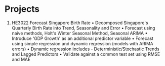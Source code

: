 # Projects
1. HE3022 Forecast Singapore Birth Rate
• Decomposed Singapore's Quarterly Birth Rate into Trend, Seasonality and Error
• Forecast using naive methods, Holt's Winter Seasonal Method, Seasonal ARIMA
• Introduce 'GDP Growth' as an additional predictor variable
• Forecast using simple regression and dynamic regression (models with ARIMA errors)
• Dynamic regression includes - Deterministic/Stochastic Trends and Lagged Predictors
• Validate against a common test set using RMSE and MAE
